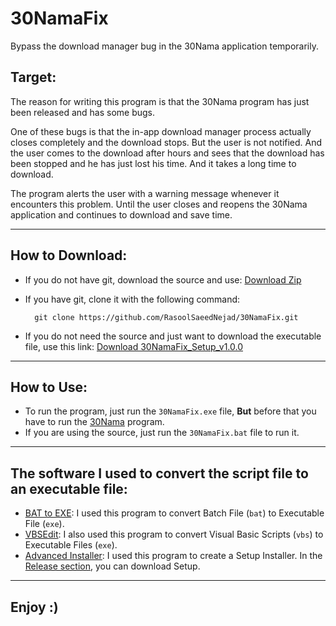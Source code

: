 # 30NamaFix
Bypass the download manager bug in the 30Nama application temporarily.

## Target:
The reason for writing this program is that the 30Nama program has just been released and has some bugs.

One of these bugs is that the in-app download manager process actually closes completely and the download stops. But the user is not notified. And the user comes to the download after hours and sees that the download has been stopped and he has just lost his time. And it takes a long time to download.

The program alerts the user with a warning message whenever it encounters this problem. Until the user closes and reopens the 30Nama application and continues to download and save time.

---
## How to Download:
* If you do not have git, download the source and use: [Download Zip](https://github.com/RasoolSaeedNejad/30NamaFix/archive/refs/heads/main.zip)

* If you have git, clone it with the following command:

        git clone https://github.com/RasoolSaeedNejad/30NamaFix.git

*  If you do not need the source and just want to download the executable file, use this link: [Download 30NamaFix_Setup_v1.0.0](https://github.com/RasoolSaeedNejad/30NamaFix/releases/tag/v1.0.0)

---
## How to Use:
* To run the program, just run the `30NamaFix.exe` file,
**But** before that you have to run the [30Nama](https://30Nama.com) program.
* If you are using the source, just run the `30NamaFix.bat` file to run it.

---
## The software I used to convert the script file to an executable file:

* [BAT to EXE](https://soft98.ir/software/2579-bat-to-exe-converter.html): I used this program to convert Batch File (`bat`) to Executable File (`exe`).
* [VBSEdit](https://www.vbsedit.com/): I also used this program to convert Visual Basic Scripts (`vbs`) to Executable Files (`exe`).
* [Advanced Installer](https://www.advancedinstaller.com/): I used this program to create a Setup Installer. In the [Release section](https://github.com/RasoolSaeedNejad/30NamaFix/releases), you can download Setup.

---
## Enjoy :)